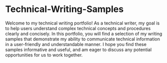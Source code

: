 # Technical-Writing-Samples

Welcome to my technical writing portfolio! As a technical writer, my goal is to help users understand complex technical concepts and procedures clearly and concisely. In this portfolio, you will find a selection of my writing samples that demonstrate my ability to communicate technical information in a user-friendly and understandable manner. I hope you find these samples informative and useful, and am eager to discuss any potential opportunities for us to work together.
